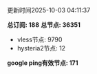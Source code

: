 更新时间2025-10-03 04:11:37

**总订阅: 188**
**总节点: 36351**
- vless节点: 9790
- hysteria2节点: 12

**google ping有效节点: 171**
